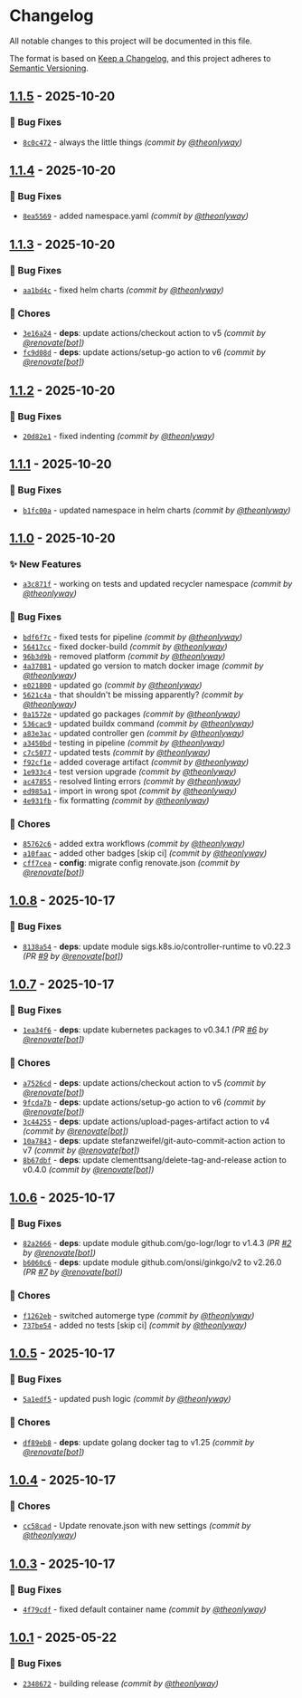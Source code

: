 # Changelog
All notable changes to this project will be documented in this file.

The format is based on [Keep a Changelog](https://keepachangelog.com/en/1.0.0/),
and this project adheres to [Semantic Versioning](https://semver.org/spec/v2.0.0.html).

## [1.1.5] - 2025-10-20
### :bug: Bug Fixes
- [`8c0c472`](https://github.com/theonlyway/recycler/commit/8c0c472f996ab5496a85b6999b4ff9b79092f5a0) - always the little things *(commit by [@theonlyway](https://github.com/theonlyway))*


## [1.1.4] - 2025-10-20
### :bug: Bug Fixes
- [`8ea5569`](https://github.com/theonlyway/recycler/commit/8ea55690c9023be0c6fcffac035eaefa42b5274b) - added namespace.yaml *(commit by [@theonlyway](https://github.com/theonlyway))*


## [1.1.3] - 2025-10-20
### :bug: Bug Fixes
- [`aa1bd4c`](https://github.com/theonlyway/recycler/commit/aa1bd4ccb403e4fef8adf904371b5f88ec6b4d89) - fixed helm charts *(commit by [@theonlyway](https://github.com/theonlyway))*

### :wrench: Chores
- [`3e16a24`](https://github.com/theonlyway/recycler/commit/3e16a24878f2153f43b1f8182c3832f727612823) - **deps**: update actions/checkout action to v5 *(commit by [@renovate[bot]](https://github.com/apps/renovate))*
- [`fc9d08d`](https://github.com/theonlyway/recycler/commit/fc9d08d9a1dfb5e2df2e218386d7ee6bfa1da177) - **deps**: update actions/setup-go action to v6 *(commit by [@renovate[bot]](https://github.com/apps/renovate))*


## [1.1.2] - 2025-10-20
### :bug: Bug Fixes
- [`20d82e1`](https://github.com/theonlyway/recycler/commit/20d82e104a54cab7586413b18153ff723809aa9a) - fixed indenting *(commit by [@theonlyway](https://github.com/theonlyway))*


## [1.1.1] - 2025-10-20
### :bug: Bug Fixes
- [`b1fc00a`](https://github.com/theonlyway/recycler/commit/b1fc00a737f6229ae9759b774a50fa9d0b76e50a) - updated namespace in helm charts *(commit by [@theonlyway](https://github.com/theonlyway))*


## [1.1.0] - 2025-10-20
### :sparkles: New Features
- [`a3c871f`](https://github.com/theonlyway/recycler/commit/a3c871fbcf253d06a0b9b9dfdcfd96c7900046ce) - working on tests and updated recycler namespace *(commit by [@theonlyway](https://github.com/theonlyway))*

### :bug: Bug Fixes
- [`bdf6f7c`](https://github.com/theonlyway/recycler/commit/bdf6f7c8f59e1331fc005ca1b0b4d8ec05193aed) - fixed tests for pipeline *(commit by [@theonlyway](https://github.com/theonlyway))*
- [`56417cc`](https://github.com/theonlyway/recycler/commit/56417cca4956839e2d4d9ebb92b8fc907148eb6a) - fixed docker-build *(commit by [@theonlyway](https://github.com/theonlyway))*
- [`96b3d9b`](https://github.com/theonlyway/recycler/commit/96b3d9b49182e01575379aa77b0563af4018615c) - removed platform *(commit by [@theonlyway](https://github.com/theonlyway))*
- [`4a37081`](https://github.com/theonlyway/recycler/commit/4a370812bbe1ca6523005eebeb76bf5151aa7383) - updated go version to match docker image *(commit by [@theonlyway](https://github.com/theonlyway))*
- [`e021800`](https://github.com/theonlyway/recycler/commit/e021800a6fb8e410cf4eb39b880375e7b759c3ca) - updated go *(commit by [@theonlyway](https://github.com/theonlyway))*
- [`5621c4a`](https://github.com/theonlyway/recycler/commit/5621c4a8629f8fecff9e6ac9b3130c04ee141074) - that shouldn't be missing apparently? *(commit by [@theonlyway](https://github.com/theonlyway))*
- [`0a1572e`](https://github.com/theonlyway/recycler/commit/0a1572e27e9b7e51878e13399a95ee00a1af903d) - updated go packages *(commit by [@theonlyway](https://github.com/theonlyway))*
- [`536cac9`](https://github.com/theonlyway/recycler/commit/536cac9b639aee7a21a1f1a327189948e9c6e043) - updated buildx command *(commit by [@theonlyway](https://github.com/theonlyway))*
- [`a83e3ac`](https://github.com/theonlyway/recycler/commit/a83e3acb8755d7cf5e9038361736b1bcf53f5be7) - updated controller gen *(commit by [@theonlyway](https://github.com/theonlyway))*
- [`a3450bd`](https://github.com/theonlyway/recycler/commit/a3450bde8caa3c7f2b4cc78be79c4738dc7b2796) - testing in pipeline *(commit by [@theonlyway](https://github.com/theonlyway))*
- [`c7c5077`](https://github.com/theonlyway/recycler/commit/c7c5077344a91685996f84fadc247e93fbe80563) - updated tests *(commit by [@theonlyway](https://github.com/theonlyway))*
- [`f92cf1e`](https://github.com/theonlyway/recycler/commit/f92cf1e29bc36fbb0eae6a5675df4bae74d42959) - added coverage artifact *(commit by [@theonlyway](https://github.com/theonlyway))*
- [`1e933c4`](https://github.com/theonlyway/recycler/commit/1e933c4f28b2defc48cafaf2b571847f55a01a1a) - test version upgrade *(commit by [@theonlyway](https://github.com/theonlyway))*
- [`ac47855`](https://github.com/theonlyway/recycler/commit/ac47855e3cb7142e9c59d13a08b6c7b244b00b2e) - resolved linting errors *(commit by [@theonlyway](https://github.com/theonlyway))*
- [`ed985a1`](https://github.com/theonlyway/recycler/commit/ed985a1c58c00e5bb824fc4f6690547f04a4a39a) - import in wrong spot *(commit by [@theonlyway](https://github.com/theonlyway))*
- [`4e931fb`](https://github.com/theonlyway/recycler/commit/4e931fb31b89ef1ec38505447ecefd786292e23f) - fix formatting *(commit by [@theonlyway](https://github.com/theonlyway))*

### :wrench: Chores
- [`85762c6`](https://github.com/theonlyway/recycler/commit/85762c6ac3a2165a526be05bc9903e89ef2a0e0e) - added extra workflows *(commit by [@theonlyway](https://github.com/theonlyway))*
- [`a10faac`](https://github.com/theonlyway/recycler/commit/a10faac6608f39296807b7e0f8cc89f3f6511cbc) - added other badges [skip ci] *(commit by [@theonlyway](https://github.com/theonlyway))*
- [`cff7cea`](https://github.com/theonlyway/recycler/commit/cff7cea9f609fc624f68536905e5441c7c73e0e4) - **config**: migrate config renovate.json *(commit by [@renovate[bot]](https://github.com/apps/renovate))*


## [1.0.8] - 2025-10-17
### :bug: Bug Fixes
- [`8138a54`](https://github.com/theonlyway/recycler/commit/8138a54910f36fec312d30f177f14bdb22078da9) - **deps**: update module sigs.k8s.io/controller-runtime to v0.22.3 *(PR [#9](https://github.com/theonlyway/recycler/pull/9) by [@renovate[bot]](https://github.com/apps/renovate))*


## [1.0.7] - 2025-10-17
### :bug: Bug Fixes
- [`1ea34f6`](https://github.com/theonlyway/recycler/commit/1ea34f63e704f0bcd6ef7b83fb72e1648bd3caf4) - **deps**: update kubernetes packages to v0.34.1 *(PR [#6](https://github.com/theonlyway/recycler/pull/6) by [@renovate[bot]](https://github.com/apps/renovate))*

### :wrench: Chores
- [`a7526cd`](https://github.com/theonlyway/recycler/commit/a7526cd609f148fb3caaad6775d125531b5e9fc4) - **deps**: update actions/checkout action to v5 *(commit by [@renovate[bot]](https://github.com/apps/renovate))*
- [`9fcda7b`](https://github.com/theonlyway/recycler/commit/9fcda7b493dc57c637a4d75f1a4b38c69ed4084c) - **deps**: update actions/setup-go action to v6 *(commit by [@renovate[bot]](https://github.com/apps/renovate))*
- [`3c44255`](https://github.com/theonlyway/recycler/commit/3c4425527a65658be06d65cfaba93145f84033a9) - **deps**: update actions/upload-pages-artifact action to v4 *(commit by [@renovate[bot]](https://github.com/apps/renovate))*
- [`10a7843`](https://github.com/theonlyway/recycler/commit/10a78439b05e667d1ab7a4d9a5edd338faba63d4) - **deps**: update stefanzweifel/git-auto-commit-action action to v7 *(commit by [@renovate[bot]](https://github.com/apps/renovate))*
- [`8b67dbf`](https://github.com/theonlyway/recycler/commit/8b67dbf5a415782d8ce609e7bee4287dcf2c1ee7) - **deps**: update clementtsang/delete-tag-and-release action to v0.4.0 *(commit by [@renovate[bot]](https://github.com/apps/renovate))*


## [1.0.6] - 2025-10-17
### :bug: Bug Fixes
- [`82a2666`](https://github.com/theonlyway/recycler/commit/82a2666fbbd43da48331b8188e6f5abc1dd71103) - **deps**: update module github.com/go-logr/logr to v1.4.3 *(PR [#2](https://github.com/theonlyway/recycler/pull/2) by [@renovate[bot]](https://github.com/apps/renovate))*
- [`b6060c6`](https://github.com/theonlyway/recycler/commit/b6060c6149b8ee74f903cae59df6750a86218f71) - **deps**: update module github.com/onsi/ginkgo/v2 to v2.26.0 *(PR [#7](https://github.com/theonlyway/recycler/pull/7) by [@renovate[bot]](https://github.com/apps/renovate))*

### :wrench: Chores
- [`f1262eb`](https://github.com/theonlyway/recycler/commit/f1262eb17fb6e76f208f50b9f49ab6634e9cc183) - switched automerge type *(commit by [@theonlyway](https://github.com/theonlyway))*
- [`737be54`](https://github.com/theonlyway/recycler/commit/737be54a3a599edc438e4393610f56253943f422) - added no tests [skip ci] *(commit by [@theonlyway](https://github.com/theonlyway))*


## [1.0.5] - 2025-10-17
### :bug: Bug Fixes
- [`5a1edf5`](https://github.com/theonlyway/recycler/commit/5a1edf5ab5ff4cd70cb0cd7115995c19920c8f0e) - updated push logic *(commit by [@theonlyway](https://github.com/theonlyway))*

### :wrench: Chores
- [`df89eb8`](https://github.com/theonlyway/recycler/commit/df89eb8f5da56b5976f8dac867f9b585acee367f) - **deps**: update golang docker tag to v1.25 *(commit by [@renovate[bot]](https://github.com/apps/renovate))*


## [1.0.4] - 2025-10-17
### :wrench: Chores
- [`cc58cad`](https://github.com/theonlyway/recycler/commit/cc58cad4a86cdf2640f592e25a8d405dc3be37dc) - Update renovate.json with new settings *(commit by [@theonlyway](https://github.com/theonlyway))*


## [1.0.3] - 2025-10-17
### :bug: Bug Fixes
- [`4f79cdf`](https://github.com/theonlyway/recycler/commit/4f79cdf9f273b0ea1abc75dccc129de839a51441) - fixed default container name *(commit by [@theonlyway](https://github.com/theonlyway))*


## [1.0.1] - 2025-05-22
### :bug: Bug Fixes
- [`2348672`](https://github.com/theonlyway/recycler/commit/2348672a791b5f7040deab73a47749b8afbc9f54) - building release *(commit by [@theonlyway](https://github.com/theonlyway))*


[1.0.1]: https://github.com/theonlyway/recycler/compare/v1.0.0...1.0.1
[1.0.3]: https://github.com/theonlyway/recycler/compare/1.0.2...1.0.3
[1.0.4]: https://github.com/theonlyway/recycler/compare/1.0.3...1.0.4
[1.0.5]: https://github.com/theonlyway/recycler/compare/1.0.4...1.0.5
[1.0.6]: https://github.com/theonlyway/recycler/compare/1.0.5...1.0.6
[1.0.7]: https://github.com/theonlyway/recycler/compare/1.0.6...1.0.7
[1.0.8]: https://github.com/theonlyway/recycler/compare/1.0.7...1.0.8
[1.1.0]: https://github.com/theonlyway/recycler/compare/1.0.8...1.1.0
[1.1.1]: https://github.com/theonlyway/recycler/compare/1.1.0...1.1.1
[1.1.2]: https://github.com/theonlyway/recycler/compare/1.1.1...1.1.2
[1.1.3]: https://github.com/theonlyway/recycler/compare/1.1.2...1.1.3
[1.1.4]: https://github.com/theonlyway/recycler/compare/1.1.3...1.1.4
[1.1.5]: https://github.com/theonlyway/recycler/compare/1.1.4...1.1.5

